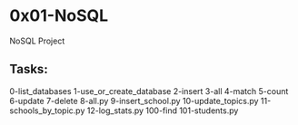 # 0x01-NoSQL

NoSQL Project

## Tasks:

0-list_databases
1-use_or_create_database
2-insert
3-all
4-match
5-count
6-update
7-delete
8-all.py
9-insert_school.py
10-update_topics.py
11-schools_by_topic.py
12-log_stats.py
100-find
101-students.py

